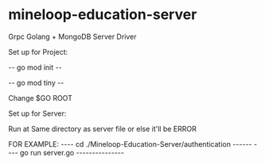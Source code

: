 # mineloop-education-server
Grpc Golang + MongoDB Server Driver

Set up for Project:

-- go mod init --

-- go mod tiny --

Change $GO ROOT

Set up for Server:

Run at Same directory as server file or else it'll be ERROR

FOR EXAMPLE:
---- cd ./Mineloop-Education-Server/authentication ------
---- go run server.go ---------------
